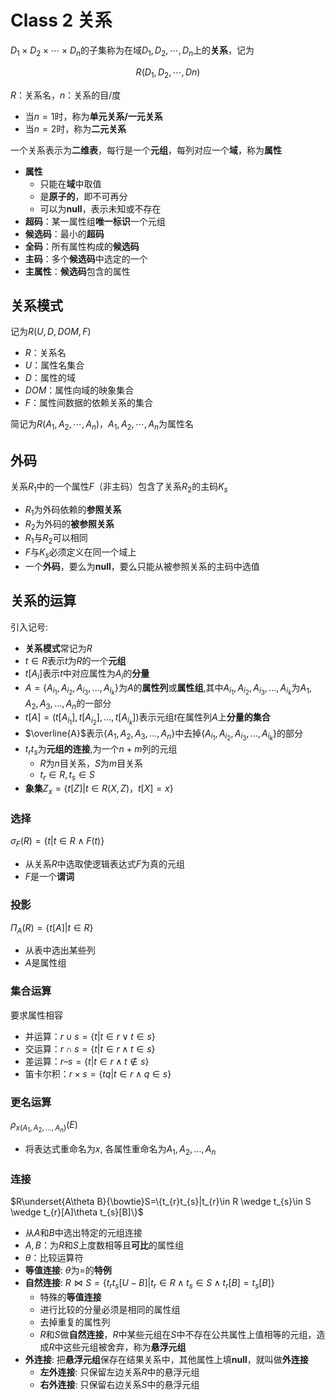 # Class 2 关系

$D_{1}\times D_{2}\times\cdots\times D_{n}$的子集称为在域$D_{1},D_{2},\cdots,D_{n}$上的**关系**，记为

$$
R(D_{1},D_{2},\cdots,D{n})
$$

$R$：关系名，$n$：关系的目/度

- 当$n=1$时，称为**单元关系/一元关系**
- 当$n=2$时，称为**二元关系**

一个关系表示为**二维表**，每行是一个**元组**，每列对应一个**域**，称为**属性**

- **属性**
  - 只能在**域**中取值
  - 是**原子的**，即不可再分
  - 可以为**null**，表示未知或不存在
- **超码**：某一属性组**唯一标识**一个元组
- **候选码**：最小的**超码**
- **全码**：所有属性构成的**候选码**
- **主码**：多个**候选码**中选定的一个
- **主属性**：**候选码**包含的属性

## 关系模式

记为$R(U,D,DOM,F)$

- $R$：关系名
- $U$：属性名集合
- $D$：属性的域
- $DOM$：属性向域的映象集合
- $F$：属性间数据的依赖关系的集合

简记为$R(A_{1},A_{2},\cdots,A_{n})$，$A_{1},A_{2},\cdots,A_{n}$为属性名

## 外码

关系$R_{1}$中的一个属性$F$（非主码）包含了关系$R_{2}$的主码$K_{s}$

- $R_{1}$为外码依赖的**参照关系**
- $R_{2}$为外码的**被参照关系**
- $R_{1}$与$R_{2}$可以相同
- $F$与$K_{s}$必须定义在同一个域上
- 一个**外码**，要么为**null**，要么只能从被参照关系的主码中选值

## 关系的运算

引入记号:

- **关系模式**常记为$R$
- $t\in R$表示$t$为$R$的一个**元组**
- $t[A_{i}]$表示$t$中对应属性为$A_{i}$的**分量**
- $A=\{A_{i_{1}},A_{i_{2}},A_{i_{3}},...,A_{i_{k}}\}$为$A$的**属性列**或**属性组**,其中$A_{i_{1}},A_{i_{2}},A_{i_{3}},...,A_{i_{k}}$为$A_{1},A_{2},A_{3},...,A_{n}$的一部分
- $t[A]=(t[A_{i_{1}}],t[A_{i_{2}}],...,t[A_{i_{k}}])$表示元组$t$在属性列$A$上**分量的集合**
- $\overline{A}$表示$\{A_{1},A_{2},A_{3},...,A_{n}\}$中去掉$\{A_{i_{1}},A_{i_{2}},A_{i_{3}},...,A_{i_{k}}\}$的部分
- $t_{r}t_{s}$为**元组的连接**,为一个$n+m$列的元组
  - $R$为$n$目关系，$S$为$m$目关系
  - $t_{r}\in R,t_{s}\in S$
- **象集**$Z_{x}=\{t[Z]|t\in R(X,Z)，t[X]=x\}$

### 选择

$\sigma_{F}(R)=\{t|t\in R\wedge F(t)\}$

- 从关系$R$中选取使逻辑表达式$F$为真的元组
- $F$是一个**谓词**

### 投影

$\Pi_{A}(R) = \{ t[A] | t\in R \}$

- 从表中选出某些列
- $A$是属性组

### 集合运算

要求属性相容

- 并运算：$r\cup s=\{t|t\in r \vee t \in s\}$
- 交运算：$r \cap s = \{ t | t \in r \wedge t \in s \}$
- 差运算：$r – s  = \{t | t \in r \wedge t \notin s\}$
- 笛卡尔积：$r \times s = \{tq | t \in r \wedge q \in s\}$

### 更名运算

$\rho_{x(A_1,A_2,...,A_n)}(E)$

- 将表达式重命名为$x$, 各属性重命名为$A_1,A_2,...,A_n$

### 连接

$R\underset{A\theta B}{\bowtie}S=\{t_{r}t_{s}|t_{r}\in R \wedge t_{s}\in S \wedge t_{r}[A]\theta t_{s}[B]\}$

- 从$A$和$B$中选出特定的元组连接
- $A,B$：为$R$和$S$上度数相等且**可比**的属性组
- $\theta$：比较运算符
- **等值连接**: $\theta$为$=$的**特例**
- **自然连接**: $R\bowtie S=\{t_{r}t_{s}[U-B]|t_{r}\in R \wedge t_{s}\in S \wedge t_{r}[B]=t_{s}[B]\}$
  - 特殊的**等值连接**
  - 进行比较的分量必须是相同的属性组
  - 去掉重复的属性列
  - $R$和$S$做**自然连接**，$R$中某些元组在$S$中不存在公共属性上值相等的元组，造成$R$中这些元组被舍弃，称为**悬浮元组**
- **外连接**: 把**悬浮元组**保存在结果关系中，其他属性上填**null**，就叫做**外连接**
  - **左外连接**: 只保留左边关系$R$中的悬浮元组
  - **右外连接**: 只保留右边关系$S$中的悬浮元组
